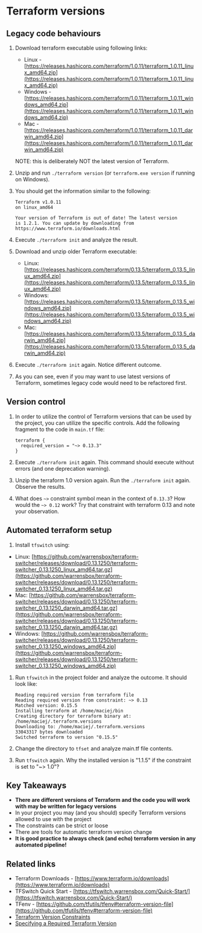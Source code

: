 # Terraform versions

## Legacy code behaviours

1. Download terraform executable using following links:

    * Linux - [https://releases.hashicorp.com/terraform/1.0.11/terraform_1.0.11_linux_amd64.zip](https://releases.hashicorp.com/terraform/1.0.11/terraform_1.0.11_linux_amd64.zip)
    * Windows - [https://releases.hashicorp.com/terraform/1.0.11/terraform_1.0.11_windows_amd64.zip](https://releases.hashicorp.com/terraform/1.0.11/terraform_1.0.11_windows_amd64.zip)
    * Mac - [https://releases.hashicorp.com/terraform/1.0.11/terraform_1.0.11_darwin_amd64.zip](https://releases.hashicorp.com/terraform/1.0.11/terraform_1.0.11_darwin_amd64.zip)

    NOTE: this is deliberately NOT the latest version of Terraform.

1. Unzip and run `./terraform version` (or `terraform.exe version` if running on Windows). 

1. You should get the information similar to the following:

    ```
    Terraform v1.0.11
    on linux_amd64

    Your version of Terraform is out of date! The latest version
    is 1.2.1. You can update by downloading from https://www.terraform.io/downloads.html
    ```

1. Execute `./terraform init` and analyze the result.

1. Download and unzip older Terraform executable:

    * Linux: [https://releases.hashicorp.com/terraform/0.13.5/terraform_0.13.5_linux_amd64.zip](https://releases.hashicorp.com/terraform/0.13.5/terraform_0.13.5_linux_amd64.zip)
    * Windows: [https://releases.hashicorp.com/terraform/0.13.5/terraform_0.13.5_windows_amd64.zip](https://releases.hashicorp.com/terraform/0.13.5/terraform_0.13.5_windows_amd64.zip)
    * Mac: [https://releases.hashicorp.com/terraform/0.13.5/terraform_0.13.5_darwin_amd64.zip](https://releases.hashicorp.com/terraform/0.13.5/terraform_0.13.5_darwin_amd64.zip)

1. Execute `./terraform init` again. Notice different outcome.

1. As you can see, even if you may want to use latest versions of Terraform, sometimes legacy code would need to be refactored first.

## Version control

1. In order to utilize the control of Terraform versions that can be used by the project, you can utilize the specific controls. Add the following fragment to the code in `main.tf` file:

    ```
    terraform {
      required_version = "~> 0.13.3"
    }
    ```

1. Execute `./terraform init` again. This command should execute without errors (and one deprecation warning).

1. Unzip the terraform 1.0 version again. Run the `./terraform init` again. Observe the results.

1. What does `~>` constraint symbol mean in the context of `0.13.3`? How would the `~> 0.12` work? Try that constraint with terraform 0.13 and note your observation.

## Automated terraform setup

1. Install `tfswitch` using:

* Linux: [https://github.com/warrensbox/terraform-switcher/releases/download/0.13.1250/terraform-switcher_0.13.1250_linux_amd64.tar.gz](https://github.com/warrensbox/terraform-switcher/releases/download/0.13.1250/terraform-switcher_0.13.1250_linux_amd64.tar.gz)
* Mac: [https://github.com/warrensbox/terraform-switcher/releases/download/0.13.1250/terraform-switcher_0.13.1250_darwin_amd64.tar.gz](https://github.com/warrensbox/terraform-switcher/releases/download/0.13.1250/terraform-switcher_0.13.1250_darwin_amd64.tar.gz)
* Windows: [https://github.com/warrensbox/terraform-switcher/releases/download/0.13.1250/terraform-switcher_0.13.1250_windows_amd64.zip](https://github.com/warrensbox/terraform-switcher/releases/download/0.13.1250/terraform-switcher_0.13.1250_windows_amd64.zip)

1. Run `tfswitch` in the project folder and analyze the outcome. It should look like:

    ```
    Reading required version from terraform file
    Reading required version from constraint: ~> 0.13
    Matched version: 0.15.5
    Installing terraform at /home/maciej/bin
    Creating directory for terraform binary at: /home/maciej/.terraform.versions
    Downloading to: /home/maciej/.terraform.versions
    33043317 bytes downloaded
    Switched terraform to version "0.15.5"
    ```

1. Change the directory to `tfset` and analyze main.tf file contents. 
1. Run `tfswitch` again. Why the installed version is "1.1.5" if the constraint is set to "~> 1.0"?

## Key Takeaways

* **There are different versions of Terraform and the code you will work with may be written for legacy versions**
* In your project you may (and you should) specify Terraform versions allowed to use with the project
* The constraints can be strict or loose
* There are tools for automatic terraform version change
* **It is good practice to always check (and echo) terraform version in any automated pipeline!**

## Related links

* Terraform Downloads -  [https://www.terraform.io/downloads](https://www.terraform.io/downloads)
* TFSwitch Quick Start - [https://tfswitch.warrensbox.com/Quick-Start/](https://tfswitch.warrensbox.com/Quick-Start/)
* TFenv - [https://github.com/tfutils/tfenv#terraform-version-file](https://github.com/tfutils/tfenv#terraform-version-file)
* [Terraform Version Constraints](https://www.terraform.io/language/expressions/version-constraints)
* [Specifying a Required Terraform Version](https://www.terraform.io/language/settings#specifying-a-required-terraform-version)